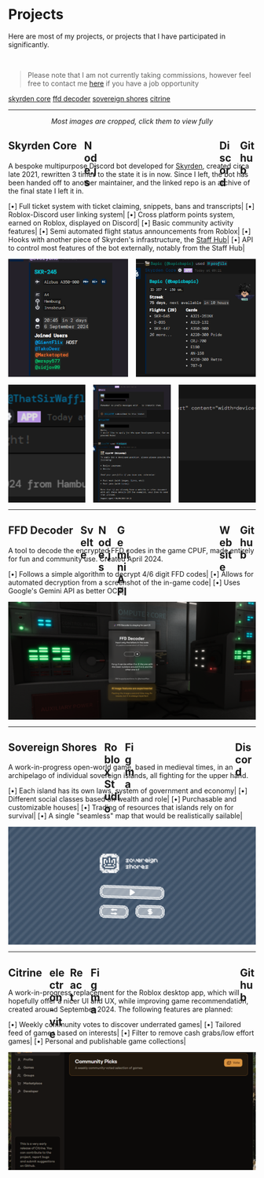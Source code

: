 # Projects
Here are most of my projects, or projects that I have participated in significantly.

<br/>

> Please note that I am not currently taking commissions, however feel free to contact me [here](contact) if you have a job opportunity

<div class="footer-links">
	<a href="#skyrden-core">skyrden core</a>
	<a href="#ffd-decoder">ffd decoder</a>
	<a href="#sovereign-shores">sovereign shores</a>
	<a href="#citrine">citrine</a>
</div>

---

<div style="text-align: center">
	<i>Most images are cropped, click them to view fully</i>
</div>

<h2 id="skyrden-core" style="display: flex; gap: 10px">Skyrden Core&nbsp;
	<div onmousedown="if (event.button === 1 || event.button === 0) { window.open('https://nodejs.org/', '_blank') }" style="height:2rem; width: 1.76rem; margin-bottom: -5px; background-image: url('/assets/icons/node.svg'); background-repeat: no-repeat; background-size: 1.76rem 2rem;" class="tooltip techIcon">
		<span class="tooltipText">Node.js</span>
	</div>
	<div onmousedown="if (event.button === 1 || event.button === 0) { window.open('https://discord.gg/skyrden', '_blank') }" style="height:2rem; width: 2rem; margin-bottom: -5px; background-image: url('/assets/icons/discord.svg'); background-repeat: no-repeat; background-size: 2rem 2rem;  margin-left: auto" class="tooltip techIcon">
		<span class="tooltipText">Discord</span>
	</div>
	<div onmousedown="if (event.button === 1 || event.button === 0) { window.open('https://github.com/ThatSirWaffles/core', '_blank') }" style="height:2rem; width: 2rem; margin-bottom: -5px; background-image: url('/assets/icons/github.svg'); background-repeat: no-repeat; background-size: 2rem 2rem;" class="tooltip techIcon">
		<span class="tooltipText">Github</span>
	</div>
</h2>

A bespoke multipurpose Discord bot developed for [Skyrden](https://discord.gg/skyrden), created circa late 2021, rewritten 3 times to the state it is in now. Since I left, the bot has been handed off to another maintainer, and the linked repo is an archive of the final state I left it in.

[•] Full ticket system with ticket claiming, snippets, bans and transcripts|
[•] Roblox-Discord user linking system|
[•] Cross platform points system, earned on Roblox, displayed on Discord|
[•] Basic community activity features|
[•] Semi automated flight status announcements from Roblox|
[•] Hooks with another piece of Skyrden's infrastructure, the [Staff Hub](https://staff.skyrden.com)|
[•] API to control most features of the bot externally, notably from the Staff Hub|

<div style="display: flex; gap: 1rem; flex-direction: column; width: 100%">
	<div style="display: flex; gap: 1rem">
		<img src="assets/images/skyrdencorestaff.png" style="height: 15rem; flex: 1; width: 0; object-fit: cover"/>
		<img src="assets/images/skyrdencoreprofile.png" style="height: 15rem; flex: 1; width: 0; object-fit: cover"/>
	</div>
	<div style="display: flex; gap: 1rem">
		<img src="assets/images/skyrdencoreflightpicker.png" style="height: 15rem; flex: 1; width: 0; object-fit: cover"/>
		<img src="assets/images/skyrdencoretickets.png" style="height: 15rem; flex: 1; width: 0; object-fit: cover"/>
		<img src="assets/images/skyrdencoretranscript.png" style="height: 15rem; flex: 1; width: 0; object-fit: cover"/>
	</div>
</div>

---

<h2 id="ffd-decoder" style="display: flex; gap: 10px">FFD Decoder&nbsp;
	<div onmousedown="if (event.button === 1 || event.button === 0) { window.open('https://svelte.dev/', '_blank') }" style="height:2rem; width: 1.66rem; margin-bottom: -5px; background-image: url('/assets/icons/svelte.svg'); background-repeat: no-repeat; background-size: 1.66rem 2rem;" class="tooltip techIcon">
		<span class="tooltipText">Svelte</span>
	</div>
	<div onmousedown="if (event.button === 1 || event.button === 0) { window.open('https://nodejs.org/', '_blank') }" style="height:2rem; width: 1.76rem; margin-bottom: -5px; background-image: url('/assets/icons/node.svg'); background-repeat: no-repeat; background-size: 1.76rem 2rem;" class="tooltip techIcon">
		<span class="tooltipText">Node.js</span>
	</div>
	<div onmousedown="if (event.button === 1 || event.button === 0) { window.open('https://ai.google.dev/gemini-api', '_blank') }" style="height:2rem; width: 1.76rem; margin-bottom: -5px; background-image: url('/assets/icons/gemini.svg'); background-repeat: no-repeat; background-size: 1.76rem 2rem;" class="tooltip techIcon">
		<span class="tooltipText">Gemini API</span>
	</div>
	<div onmousedown="if (event.button === 1 || event.button === 0) { window.open('https://ffd.woffl.net', '_blank') }" style="height:2rem; width: 2rem; margin-bottom: -5px; background-image: url('/assets/icons/page.svg'); background-repeat: no-repeat; background-size: 2rem 2rem;  margin-left: auto" class="tooltip techIcon">
		<span class="tooltipText">Website</span>
	</div>
	<div onmousedown="if (event.button === 1 || event.button === 0) { window.open('https://github.com/ThatSirWaffles/ffd_decoder', '_blank') }" style="height:2rem; width: 2rem; margin-bottom: -5px; background-image: url('/assets/icons/github.svg'); background-repeat: no-repeat; background-size: 2rem 2rem;" class="tooltip techIcon">
		<span class="tooltipText">Github</span>
	</div>
</h2>

A tool to decode the encrypted FFD codes in the game CPUF, made entirely for fun and community use.	Created April 2024.

[•] Follows a simple algorithm to decrypt 4/6 digit FFD codes|
[•] Allows for automated decryption from a screenshot of the in-game code|
[•] Uses Google's Gemini API as better OCR|

<div style="display: flex; gap: 1rem; flex-direction: column; width: 100%">
	<div style="display: flex; gap: 1rem">
		<img src="assets/images/ffd.png" style="height: 15rem; flex: 1; width: 0; object-fit: cover"/>
	</div>
</div>

---

<h2 id="sovereign-shores" style="display: flex; gap: 10px">Sovereign Shores&nbsp;
	<div onmousedown="if (event.button === 1 || event.button === 0) { window.open('https://create.roblox.com/', '_blank') }" style="height:2rem; width: 2rem; margin-bottom: -5px; background-image: url('/assets/icons/studio.svg'); background-repeat: no-repeat; background-size: 2rem 2rem;" class="tooltip techIcon">
		<span class="tooltipText">Roblox Studio</span>
	</div>
	<div onmousedown="if (event.button === 1 || event.button === 0) { window.open('https://figma.com/', '_blank') }" style="height:2rem; width: 1.3904rem; margin-bottom: -5px; background-image: url('/assets/icons/figma.svg'); background-repeat: no-repeat; background-size: 1.3904rem 2rem;" class="tooltip techIcon">
		<span class="tooltipText">Figma</span>
	</div>
	<div onmousedown="if (event.button === 1 || event.button === 0) { window.open('https://discord.gg/YXCENMQWjw', '_blank') }" style="height:2rem; width: 2.62rem; margin-bottom: -5px; background-image: url('/assets/icons/discord.svg'); background-repeat: no-repeat; background-size: 2.62rem 2rem; margin-left: auto" class="tooltip techIcon">
		<span class="tooltipText">Discord</span>
	</div>
</h2>

A work-in-progress open-world game, based in medieval times, in an archipelago of individual sovereign islands, all fighting for the upper hand. 

[•] Each island has its own laws, system of government and economy|
[•] Different social classes based on wealth and role|
[•] Purchasable and customizable houses|
[•] Trading of resources that islands rely on for survival|
[•] A single "seamless" map that would be realistically sailable|

<div style="display: flex; gap: 1rem; flex-direction: column; width: 100%">
	<div style="display: flex; gap: 1rem">
		<img src="assets/images/sovereignshores-menu.png" style="height: 15rem; flex: 1; width: 0; object-fit: cover"/>
	</div>
</div>

---

<h2 id="citrine" style="display: flex; gap: 10px">Citrine&nbsp;
	<div onmousedown="if (event.button === 1 || event.button === 0) { window.open('https://electron-vite.org/', '_blank') }" style="height:2rem; width: 2rem; margin-bottom: -5px; background-image: url('/assets/icons/electron-vite.svg'); background-repeat: no-repeat; background-size: 2rem 2rem;" class="tooltip techIcon">
		<span class="tooltipText">electron-vite</span>
	</div>
	<div onmousedown="if (event.button === 1 || event.button === 0) { window.open('https://react.dev/', '_blank') }" style="height:2rem; width: 2rem; margin-bottom: -5px; background-image: url('/assets/icons/react.svg'); background-repeat: no-repeat; background-size: 2rem 2rem;" class="tooltip techIcon">
		<span class="tooltipText">React</span>
	</div>
	<div onmousedown="if (event.button === 1 || event.button === 0) { window.open('https://figma.com/', '_blank') }" style="height:2rem; width: 1.3904rem; margin-bottom: -5px; background-image: url('/assets/icons/figma.svg'); background-repeat: no-repeat; background-size: 1.3904rem 2rem;" class="tooltip techIcon">
		<span class="tooltipText">Figma</span>
	</div>
	<div onmousedown="if (event.button === 1 || event.button === 0) { window.open('https://github.com/ThatSirWaffles/citrine', '_blank') }" style="height:2rem; width: 2rem; margin-bottom: -5px; background-image: url('/assets/icons/github.svg'); background-repeat: no-repeat; background-size: 2rem 2rem; margin-left: auto" class="tooltip techIcon">
		<span class="tooltipText">Github</span>
	</div>
</h2>

A work-in-progress replacement for the Roblox desktop app, which will hopefully offer a nicer UI and UX, while improving game recommendation, created around September 2024. The following features are planned:

[•] Weekly community votes to discover underrated games|
[•] Tailored feed of games based on interests|
[•] Filter to remove cash grabs/low effort games|
[•] Personal and publishable game collections|

<div style="display: flex; gap: 1rem; flex-direction: column; width: 100%">
	<div style="display: flex; gap: 1rem">
		<img src="assets/images/citrine.png" style="height: 15rem; flex: 1; width: 0; object-fit: cover"/>
	</div>
</div>